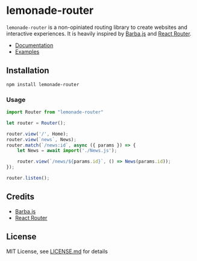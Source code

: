 # lemonade-router

`lemonade-router` is a non-opiniated routing library to create websites and interactive experiences. It is heavily inspired by [Barba.js](https://github.com/barbajs/barba) and [React Router](https://github.com/ReactTraining/react-router).

- [Documentation](https://github.com/raphaelameaume/lemonade-router/tree/master/docs/README.md)
- [Examples](https://github.com/raphaelameaume/lemonade-router/tree/master/demo)

## Installation

`npm install lemonade-router`

### Usage

```js
import Router from "lemonade-router"

let router = Router();

router.view('/', Home);
router.view(`news`, News);
router.match(`/news:id`, async ({ params }) => {
    let News = await import('./News.js');

    router.view(`/news/${params.id}`, () => News(params.id));
});

router.listen();

```

## Credits
- [Barba.js](https://github.com/barbajs/barba)
- [React Router](https://github.com/ReactTraining/react-router)

## License

MIT License, see [LICENSE.md](https://github.com/raphaelameaume/lemonade-router/tree/master/LICENSE.md) for details